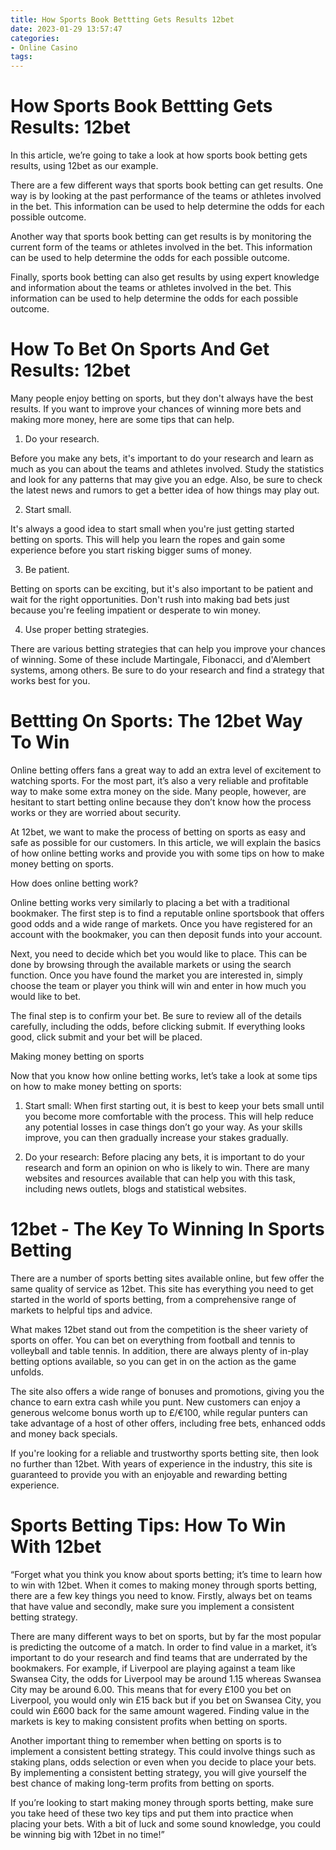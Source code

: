 ```yaml
---
title: How Sports Book Bettting Gets Results 12bet
date: 2023-01-29 13:57:47
categories:
- Online Casino
tags:
---
```



#  How Sports Book Bettting Gets Results: 12bet

In this article, we’re going to take a look at how sports book betting gets results, using 12bet as our example.

 There are a few different ways that sports book betting can get results. One way is by looking at the past performance of the teams or athletes involved in the bet. This information can be used to help determine the odds for each possible outcome.

Another way that sports book betting can get results is by monitoring the current form of the teams or athletes involved in the bet. This information can be used to help determine the odds for each possible outcome.

Finally, sports book betting can also get results by using expert knowledge and information about the teams or athletes involved in the bet. This information can be used to help determine the odds for each possible outcome.

#  How To Bet On Sports And Get Results: 12bet

Many people enjoy betting on sports, but they don't always have the best results. If you want to improve your chances of winning more bets and making more money, here are some tips that can help.

1. Do your research.

Before you make any bets, it's important to do your research and learn as much as you can about the teams and athletes involved. Study the statistics and look for any patterns that may give you an edge. Also, be sure to check the latest news and rumors to get a better idea of how things may play out.

2. Start small.

It's always a good idea to start small when you're just getting started betting on sports. This will help you learn the ropes and gain some experience before you start risking bigger sums of money.

3. Be patient.

Betting on sports can be exciting, but it's also important to be patient and wait for the right opportunities. Don't rush into making bad bets just because you're feeling impatient or desperate to win money.

4. Use proper betting strategies.

There are various betting strategies that can help you improve your chances of winning. Some of these include Martingale, Fibonacci, and d'Alembert systems, among others. Be sure to do your research and find a strategy that works best for you.

#  Bettting On Sports: The 12bet Way To Win

Online betting offers fans a great way to add an extra level of excitement to watching sports. For the most part, it’s also a very reliable and profitable way to make some extra money on the side. Many people, however, are hesitant to start betting online because they don’t know how the process works or they are worried about security.

At 12bet, we want to make the process of betting on sports as easy and safe as possible for our customers. In this article, we will explain the basics of how online betting works and provide you with some tips on how to make money betting on sports.

How does online betting work?

Online betting works very similarly to placing a bet with a traditional bookmaker. The first step is to find a reputable online sportsbook that offers good odds and a wide range of markets. Once you have registered for an account with the bookmaker, you can then deposit funds into your account.

Next, you need to decide which bet you would like to place. This can be done by browsing through the available markets or using the search function. Once you have found the market you are interested in, simply choose the team or player you think will win and enter in how much you would like to bet.

The final step is to confirm your bet. Be sure to review all of the details carefully, including the odds, before clicking submit. If everything looks good, click submit and your bet will be placed.

Making money betting on sports

Now that you know how online betting works, let’s take a look at some tips on how to make money betting on sports:

1) Start small: When first starting out, it is best to keep your bets small until you become more comfortable with the process. This will help reduce any potential losses in case things don’t go your way. As your skills improve, you can then gradually increase your stakes gradually.

2) Do your research: Before placing any bets, it is important to do your research and form an opinion on who is likely to win. There are many websites and resources available that can help you with this task, including news outlets, blogs and statistical websites.

#  12bet - The Key To Winning In Sports Betting

There are a number of sports betting sites available online, but few offer the same quality of service as 12bet. This site has everything you need to get started in the world of sports betting, from a comprehensive range of markets to helpful tips and advice.

What makes 12bet stand out from the competition is the sheer variety of sports on offer. You can bet on everything from football and tennis to volleyball and table tennis. In addition, there are always plenty of in-play betting options available, so you can get in on the action as the game unfolds.

The site also offers a wide range of bonuses and promotions, giving you the chance to earn extra cash while you punt. New customers can enjoy a generous welcome bonus worth up to £/€100, while regular punters can take advantage of a host of other offers, including free bets, enhanced odds and money back specials.

If you're looking for a reliable and trustworthy sports betting site, then look no further than 12bet. With years of experience in the industry, this site is guaranteed to provide you with an enjoyable and rewarding betting experience.

#  Sports Betting Tips: How To Win With 12bet

“Forget what you think you know about sports betting; it’s time to learn how to win with 12bet. When it comes to making money through sports betting, there are a few key things you need to know. Firstly, always bet on teams that have value and secondly, make sure you implement a consistent betting strategy.

There are many different ways to bet on sports, but by far the most popular is predicting the outcome of a match. In order to find value in a market, it’s important to do your research and find teams that are underrated by the bookmakers. For example, if Liverpool are playing against a team like Swansea City, the odds for Liverpool may be around 1.15 whereas Swansea City may be around 6.00. This means that for every £100 you bet on Liverpool, you would only win £15 back but if you bet on Swansea City, you could win £600 back for the same amount wagered. Finding value in the markets is key to making consistent profits when betting on sports.

Another important thing to remember when betting on sports is to implement a consistent betting strategy. This could involve things such as staking plans, odds selection or even when you decide to place your bets. By implementing a consistent betting strategy, you will give yourself the best chance of making long-term profits from betting on sports.

If you’re looking to start making money through sports betting, make sure you take heed of these two key tips and put them into practice when placing your bets. With a bit of luck and some sound knowledge, you could be winning big with 12bet in no time!”